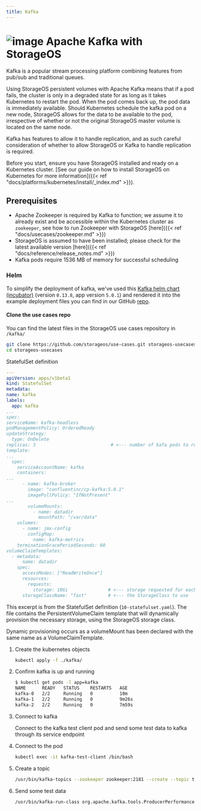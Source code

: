 ```yaml
---
title: Kafka
---
```


# ![image](/images/docs/explore/kafka.png) Apache Kafka with StorageOS

Kafka is a popular stream processing platform combining features from pub/sub
and traditional queues.

Using StorageOS persistent volumes with Apache Kafka means that if a pod
fails, the cluster is only in a degraded state for as long as it takes
Kubernetes to restart the pod. When the pod comes back up, the pod data is
immediately available. Should Kubernetes schedule the kafka pod on a
new node, StorageOS allows for the data to be available to the pod,
irrespective of whether or not the original StorageOS master volume
is located on the same node.

Kafka has features to allow it to handle replication, and as such careful
consideration of whether to allow StorageOS or Kafka to handle replication
is required.

Before you start, ensure you have StorageOS installed and ready on a Kubernetes
cluster. [See our guide on how to install StorageOS on Kubernetes for more
information]({{< ref "docs/platforms/kubernetes/install/_index.md" >}}).


## Prerequisites

- Apache Zookeeper is required by Kafka to function; we assume it to already
exist and be accessible within the Kubernetes cluster as `zookeeper`, see how
to run Zookeeper with StorageOS
[here]({{< ref "docs/usecases/zookeeper.md" >}})
- StorageOS is assumed to have been installed; please check for the latest
available version [here]({{< ref "docs/reference/release_notes.md" >}})
- Kafka pods require 1536 MB of memory for successful scheduling

### Helm

To simplify the deployment of kafka, we've used this
[Kafka helm chart (incubator)](https://github.com/helm/charts/tree/master/incubator/kafka)
(version `0.13.8`, app version `5.0.1`) and rendered it into the
example deployment files you can find in our GitHub
[repo](https://github.com/storageos/use-cases/tree/master/kafka).


#### Clone the use cases repo

You can find the latest files in the StorageOS use cases repository
in `/kafka/`

  ```bash
git clone https://github.com/storageos/use-cases.git storageos-usecases
cd storageos-usecases
```

StatefulSet definition

  ```yaml
---
apiVersion: apps/v1beta1
kind: StatefulSet
metadata:
  name: kafka
  labels:
    app: kafka
...
spec:
  serviceName: kafka-headless
  podManagementPolicy: OrderedReady
  updateStrategy:
    type: OnDelete
  replicas: 3                            # <--- number of kafa pods to run
  template:
...
    spec:
      serviceAccountName: kafka
      containers:
...
        - name: kafka-broker
          image: "confluentinc/cp-kafka:5.0.1"
          imagePullPolicy: "IfNotPresent"
...
          volumeMounts:
            - name: datadir
              mountPath: "/var/data"
      volumes:
        - name: jmx-config
          configMap:
            name: kafka-metrics
      terminationGracePeriodSeconds: 60
  volumeClaimTemplates:
    - metadata:
        name: datadir
      spec:
        accessModes: ["ReadWriteOnce"]
        resources:
          requests:
            storage: 10Gi               # <--- storage requested for each pod
        storageClassName: "fast"        # <--- the StorageClass to use
```

  This excerpt is from the StatefulSet definition (`10-statefulset.yaml`). The
  file contains the PersistentVolumeClaim template that will dynamically
  provision the necessary storage, using the StorageOS storage class.

  Dynamic provisioning occurs as a volumeMount has been declared with the same
  name as a VolumeClaimTemplate.


1. Create the kubernetes objects
   ```bash
   kubectl apply -f ./kafka/
    ```

1. Confirm kafka is up and running

   ```bash
   $ kubectl get pods -l app=kafka
   NAME      READY   STATUS    RESTARTS   AGE
   kafka-0   2/2     Running   0          10m
   kafka-1   2/2     Running   0          9m26s
   kafka-2   2/2     Running   0          7m59s
   ```

1. Connect to kafka

   Connect to the kafka test client pod and send some test data to kafka through
   its service endpoint

1. Connect to the pod

   ```bash
   kubectl exec -it kafka-test-client /bin/bash
   ```

1. Create a topic

   ```bash
   /usr/bin/kafka-topics --zookeeper zookeeper:2181 --create --topic test-rep-one --partitions 6 --replication-factor 1
   ```

1. Send some test data

   ```bash
   /usr/bin/kafka-run-class org.apache.kafka.tools.ProducerPerformance --topic test-rep-one --num-records 5000 --record-size 100 --throughput -1 --print-metrics --producer-props acks=1 bootstrap.servers=kafka:9092 buffer.memory=67108864 batch.size=8196
   ```
